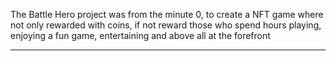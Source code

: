 
The Battle Hero project was from the minute 0, to create a NFT game where not only rewarded with coins, if not reward those who spend hours playing, enjoying a fun game, entertaining and above all at the forefront

----
